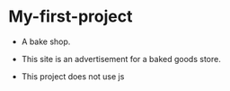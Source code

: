 # My-first-project

 - A bake shop.

 - This site is an advertisement for a baked goods store.
 
 - This project does not use js
